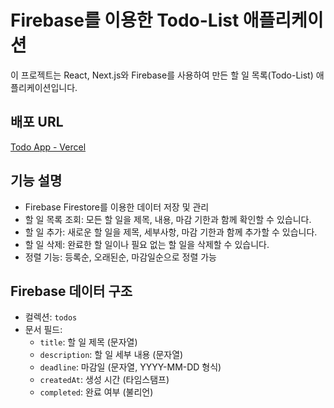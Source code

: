 # Firebase를 이용한 Todo-List 애플리케이션

이 프로젝트는 React, Next.js와 Firebase를 사용하여 만든 할 일 목록(Todo-List) 애플리케이션입니다.

## 배포 URL
[Todo App - Vercel](https://todo-app-eight-sage-83.vercel.app/)

## 기능 설명

- Firebase Firestore를 이용한 데이터 저장 및 관리
- 할 일 목록 조회: 모든 할 일을 제목, 내용, 마감 기한과 함께 확인할 수 있습니다.
- 할 일 추가: 새로운 할 일을 제목, 세부사항, 마감 기한과 함께 추가할 수 있습니다.
- 할 일 삭제: 완료한 할 일이나 필요 없는 할 일을 삭제할 수 있습니다.
- 정렬 기능: 등록순, 오래된순, 마감일순으로 정렬 가능

## Firebase 데이터 구조

- 컬렉션: `todos`
- 문서 필드:
  - `title`: 할 일 제목 (문자열)
  - `description`: 할 일 세부 내용 (문자열)
  - `deadline`: 마감일 (문자열, YYYY-MM-DD 형식)
  - `createdAt`: 생성 시간 (타임스탬프)
  - `completed`: 완료 여부 (불리언)
